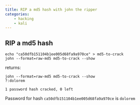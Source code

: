 ```yaml
---
title: RIP a md5 hash with john the ripper
categories:
    - hacking
    - kali
---
```


## RIP a md5 hash

    echo "ca50dfb151104b1ee005d68fa9a970ce" > md5-to-crack
    john --format=raw-md5 md5-to-crack --show

returns:

    john --format=raw-md5 md5-to-crack --show
    ?:dolorem
    
    1 password hash cracked, 0 left


Password for hash `ca50dfb151104b1ee005d68fa9a970ce` is `dolorem`
    